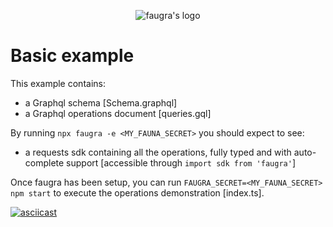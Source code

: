 <p align="center"><img src="https://raw.githubusercontent.com/zvictor/faugra/master/.media/logo.png" alt="faugra's logo" /><p>

# Basic example

This example contains:

- a Graphql schema [Schema.graphql]
- a Graphql operations document [queries.gql]

By running `npx faugra -e <MY_FAUNA_SECRET>` you should expect to see:

- a requests sdk containing all the operations, fully typed and with auto-complete support [accessible through `import sdk from 'faugra'`]

Once faugra has been setup, you can run `FAUGRA_SECRET=<MY_FAUNA_SECRET> npm start` to execute the operations demonstration [index.ts].

[![asciicast](https://raw.githubusercontent.com/zvictor/faugra/master/.media/examples/basic.gif)](https://asciinema.org/a/361576)
